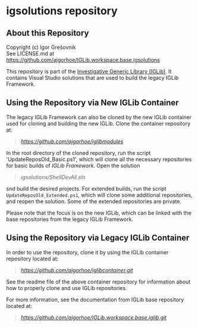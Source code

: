 
# igsolutions repository
 
## About this Repository

Copyright (c) Igor Grešovnik  \
See LICENSE.md at https://github.com/ajgorhoe/IGLib.workspace.base.igsolutions

This repository is part of the [Investigative Generic Library (IGLib)](https://github.com/ajgorhoe/IGLib.modules.IGLibCore/blob/main/README.md). It contains Visual Studio solutions that are used to build the legacy IGLib Framework.

## Using the Repository via New IGLib Container

The legacy IGLib Framework can also be cloned by the new IGLib container used for cloning and building the new IGLib. Clone the container repository at:

> *https://github.com/ajgorhoe/iglibmodules*

In the root directory of the cloned repository, run the script 'UpdateReposOld_Basic.ps1', which will clone all the necessary repositories for basic builds of *IGLib Framework*. Open the solution

> *igsolutions/ShellDevAll.sln* 

snd build the desired projects. For extended builds, run the script `UpdateReposOld_Extended.ps1`, which will clone some additional repositories, and reopen the solution. Some of the extended repositories are private.

Please note that the focus is on the new IGLib, which can be linked with the base repositories from the legacy IGLib Framework.


## Using the Repository via Legacy IGLib Container

In order to use the repository, clone it by using the IGLib container repository located at:

> *https://github.com/ajgorhoe/iglibcontainer.git*

See the readme file of the above container repository for information about how to properly clone and use IGLib repositories.

For more information, see the documentation from IGLib base repository located at:

> *https://github.com/ajgorhoe/IGLib.workspace.base.iglib.git*

